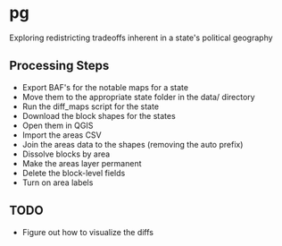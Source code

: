 # pg
Exploring redistricting tradeoffs inherent in a state's political geography

## Processing Steps

* Export BAF's for the notable maps for a state
* Move them to the appropriate state folder in the data/ directory
* Run the diff_maps script for the state
* Download the block shapes for the states
* Open them in QGIS
* Import the areas CSV
* Join the areas data to the shapes (removing the auto prefix)
* Dissolve blocks by area
* Make the areas layer permanent
* Delete the block-level fields
* Turn on area labels

## TODO

* Figure out how to visualize the diffs